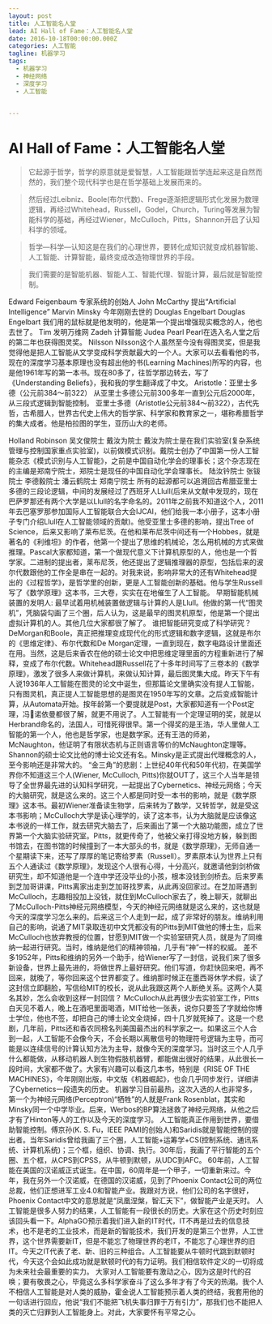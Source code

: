 ```yaml
---
layout: post
title: 人工智能名人堂
lead: AI Hall of Fame：人工智能名人堂
date: 2016-10-18T00:00:00.000Z
categories: 人工智能
tagline: 机器学习
tags:
  - 机器学习
  - 神经网络
  - 深度学习
  - 人工智能


---
```


# AI Hall of Fame：人工智能名人堂

> 它起源于哲学，哲学的原意就是爱智慧，人工智能跟哲学连起来这是自然而然的，我们整个现代科学也是在哲学基础上发展而来的。

> 然后经过Leibniz、Boole(布尔代数)、Frege逐渐把逻辑形式化发展为数理逻辑，再经过Whitehead，Russell，Godel，Church，Turing等发展为智能科学的基础，再经过Wiener，McCulloch，Pitts，Shannon开启了认知科学的领域。

> 哲学—科学—认知这是在我们的心理世界，要转化成知识就变成机器智能、人工智能、计算智能，最终变成改造物理世界的手段。

> 我们需要的是智能机器、智能人工、智能代理、智能计算，最后就是智能控制。

Edward Feigenbaum
专家系统的创始人
John McCarthy
提出“Artificial Intelligence”
Marvin Minsky
今年刚刚去世的
Douglas Engelbart
Douglas Engelbart
我们用的鼠标就是他发明的，他是第一个提出增强现实概念的人，他也去世了。
Tim
发明万维网
Zadeh
计算智能
Judea Pearl
Pearl在选入名人堂之后的第二年也获得图灵奖。
Nilsson
Nilsson这个人虽然至今没有得图灵奖，但是我觉得他是把人工智能从文学变成科学贡献最大的一个人。大家可以去看看他的书，现在的深度学习基本原理也没有超出他的书(Learning Machines)所写的内容，也是他1961年写的第一本书。现在80多了，往哲学那边转去，写了《Understanding Beliefs》，我和我的学生翻译成了中文。
Aristotle：亚里士多德（公元前384～前322）
从亚里士多德公元前300多年一直到公元后2000年，从三段式逻辑到智能控制。
亚里士多德（Aristotle公元前384～前322），古代先哲，古希腊人，世界古代史上伟大的哲学家、科学家和教育家之一，堪称希腊哲学的集大成者。他是柏拉图的学生，亚历山大的老师。


Holland
Robinson
吴文俊院士
戴汝为院士
戴汝为院士是在我们实验室(复杂系统管理与控制国家重点实验室)，以前做模式识别。戴院士创办了中国第一份人工智能杂志《模式识别与人工智能》，之前是中国自动化学会的理事长；这个杂志现在的主编是郑南宁院士，郑院士是现任的中国自动化学会理事长。
陆汝钤院士
张钹院士
李德毅院士
潘云鹤院士
郑南宁院士
所有的起源都可以追溯回古希腊亚里士多德的三段论逻辑，中间的发展经过了西班牙人Llull(后来从文献中发现的，现在巴萨罗那还有两个大学是以Llull的名字命名的。2011年之前我不知道这个人，2011年去巴塞罗那参加国际人工智能联合大会IJCAI，他们给我一本小册子，这本小册子专门介绍Llull在人工智能领域的贡献)。他受亚里士多德的影响，提出Tree of Science，后来又影响了莱布尼茨。在他和莱布尼茨中间还有一个Hobbes，就是著名的《利维坦》的作者，他第一个提出了思维的机械论，怎么用机械的方式来做推理。Pascal大家都知道，第一个做现代意义下计算机原型的人，他也是一个哲学家。二进制的提出者，莱布尼茨，他还提出了逻辑推理器的原型，包括后来的波尔代数跟他的工作全是串在一起的。对我来说，影响非常大的还有Whitehead提出的《过程哲学》，是哲学里的创新，更是人工智能创新的基础。他与学生Russell写了《数学原理》这本书，三大卷，实实在在地催生了人工智能。
早期智能机械装置的发明人: 最早试着用机械装置做逻辑与计算的人是Llull。他做的第一代“图灵机”，凭脑袋勾画了三个圈，后人认为，这是最早的图灵机原型，他是第一个提出虚拟计算机的人。其他几位大家都很了解了。
谁把智能研究变成了科学研究？DeMorgan和Boole，真正把推理变成现代化的形式逻辑和数字逻辑，这就是布尔的《思维定律》、布尔代数和De Morgan定理，一直到现在，数字电路设计里面还在用。当然，这是后来香农在他的硕士论文中把思维定理里面的方程重新进行了解释，变成了布尔代数。Whitehead跟Russell花了十多年时间写了三卷本的《数学原理》，激发了很多人来做计算机，来做认知计算，最后图灵集大成。昨天下午有人说1936年人工智能在图灵的论文中诞生，但那篇论文里确实没有提人工智能，只有图灵机，真正提人工智能思想的是图灵在1950年写的文章。之后变成智能计算，从Automata开始。按年龄第一个要提就是Post，大家都知道有一个Post定理，冯诺依曼都很了解，就更不用说了。人工智能有一个定理证明的奖，就是以Herbrand命名的，法国人，可惜死得很早。第一个得奖的是王浩，华人里做人工智能的第一个人，他也是哲学家，也是数学家。还有王浩的师弟，McNaughton，他证明了有限状态机与正则语言等价的McNaughton定理等。
Shannon的硕士论文比他的博士论文还有名。Minsky是正式提出代理概念的人，至今影响还是非常大的。
“金三角”的悲剧：上世纪40年代和50年代初，在美国学界你不知道这三个人(Wiener, McCulloch, Pitts)你就OUT了，这三个人当年是领导了全世界最先进的认知科学研究，一起提出了Cybernetics、神经元网络；今天的大脑研究，就是这么来的。这三个人都是同时受一本书的影响，就是《数学原理》这本书。最初Wiener准备读生物学，后来转为了数学，又转哲学，就是受这本书影响；McCulloch大学是读心理学的，读了这本书，认为大脑就是应该像这本书说的一样工作，就去研究大脑去了，后来画出了第一个大脑功能图，成立了世界第一个大脑实验研究室。Pitts，就更传奇了，他被父亲打得没地方躲，躲到图书馆去，在图书馆的时候撞到了一本大部头的书，就是《数学原理》，无师自通一个星期读下来，还写了厚厚的笔记寄给罗素（Russell）。罗素原本认为世界上只有五个人通读过《数学原理》，发现这个人很有心得，十分高兴，就邀请他到剑桥做研究生，却不知道他是一个连中学还没毕业的小孩，根本没钱到剑桥去。后来罗素到芝加哥讲课，Pitts离家出走到芝加哥找罗素，从此再没回家过。在芝加哥遇到McCulloch，志趣相投加上没钱，就住到McCulloch家去了，晚上聊天，就聊出了McCulloch-Pitts神经元网络模型，今天的神经元网络就是这么来的，这也就是今天的深度学习怎么来的。后来这三个人走到一起，成了非常好的朋友。维纳利用自己的影响，说通了MIT录取连初中文凭都没有的Pitts到MIT做他的博士生，后来McCulloch也放弃教授的位置，甘愿到MIT做一个实验室研究人员，就是为了同维纳一起进行研究。当时，维纳是他们的精神领袖，几乎有“神”一样的权威。
差不多1952年，Pitts和维纳的另外一个助手，给Wiener写了一封信，说我们来了很多新设备，世界上最先进的，将做世界上最好研究。他们写道，你赶快回来吧，再不回来，就晚了，等你回来这个世界都变了。维纳那时候正在墨西哥休学术假，读了这封信立即翻脸，写信给MIT的校长，说从此我跟这两个人断绝关系。这两个人莫名其妙，怎么会收到这样一封回信？
McCulloch从此再很少去实验室工作，Pitts白天见不着人，晚上在酒吧里面喝酒，MIT给他一张表，说你只要签了字就给你博士学位，他也不签，却把自己的博士论文全烧掉，四十几岁就死掉了。这是一个悲剧，几年前，Pitts还和香农同榜名列美国最杰出的科学家之一。如果这三个人合到一起，人工智能不会像今天，不会长期以离散信号的物理符号逻辑为主导，而可能是以连续信号的计算认知方法为主导，就像今天的深度学习。当时这三个人几乎什么都能做，从移动机器人到生物假肢机器臂，都能做出很好的结果，从此很长一段时间，大家都不做了。大家有兴趣可以看这几本书，特别是《RISE OF THE MACHINES》，今年刚刚出版，中文版《机器崛起》，也会几乎同步发行，详细讲了Cybernetics一段遗失的历史。
机器学习目前最热，这次入选的人也非常多，第一个为神经元网络(Perceptron)“牺牲”的人就是Frank Rosenblat，其实和Minsky同一个中学毕业。后来，Werbos的BP算法拯救了神经元网络，从他之后才有了Hinton等人的工作以及今天的深度学习。
人工智能真正作用到世界，要借助智能控制。傅京孙(K. S. Fu，IEEE PAMI的创始人)和Saridis就是智能控制的提出者。当年Saridis曾给我画了三个圈，人工智能+运筹学+CS(控制系统、通讯系统、计算机系统)；三个框，组织、协调、执行。30年后，我画了平行智能的五个圈、五个框，从CPS到CPSS，从牛顿到默顿，从UDC到AFC。
60年前，人工智能在美国的汉诺威正式诞生。在中国，60周年是一个甲子，一切重新来过。今年，我在另外一个汉诺威，在德国的汉诺威，见到了Phoenix Contact公司的两位总裁，他们正想进军工业4.0和智能产业。我跟对方说，他们公司的名字很好，Phoenix Contact中文的意思就是“凤凰涅槃，智汇天下”，做智能产业是天时。
人工智能是很多人努力的结果，人工智能有一段很长的历史。大家在这个历史时刻应该回头看一下。AlphaGO预示着我们进入新的IT时代，IT不再是过去的信息技术，也不是老的工业技术，而是新的智能技术，我们开发的是第三个世界，人工世界，这个世界需要新IT，但是不能忘了物理世界的老IT，不能忘了心理世界的旧IT。今天之IT代表了老、新、旧的三种组合。人工智能要从牛顿时代跳到默顿时代，今天这个会如此成功就是默顿时代的有力证明。我们相信软件定义的一切将成为未来社会最重要的实力。
大家对人工智能要有激动之心，因为这是时代的召唤；要有敬畏之心，毕竟这么多科学家奋斗了这么多年才有了今天的热潮。我个人不相信人工智能是对人类的威胁，霍金说人工智能预示着人类的终结，我套用他的一句话进行回应，他说“我们不能把飞机失事归罪于万有引力”，那我们也不能把人类的灭亡归罪到人工智能身上。对此，大家要怀有平常之心。
